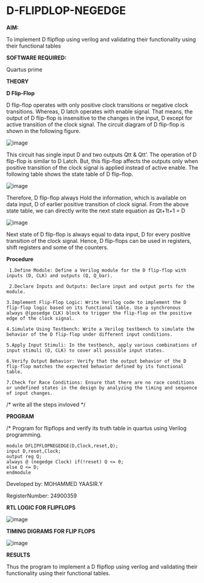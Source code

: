 # D-FLIPDLOP-NEGEDGE

**AIM:**

To implement  D flipflop using verilog and validating their functionality using their functional tables

**SOFTWARE REQUIRED:**

Quartus prime

**THEORY**

**D Flip-Flop**

D flip-flop operates with only positive clock transitions or negative clock transitions. Whereas, D latch operates with enable signal. That means, the output of D flip-flop is insensitive to the changes in the input, D except for active transition of the clock signal. The circuit diagram of D flip-flop is shown in the following figure.

![image](https://github.com/naavaneetha/D-FLIPDLOP-NEGEDGE/assets/154305477/48c81fe8-bc3f-40e7-95e2-519fc155ad51)

This circuit has single input D and two outputs Qtt & Qtt’. The operation of D flip-flop is similar to D Latch. But, this flip-flop affects the outputs only when positive transition of the clock signal is applied instead of active enable. The following table shows the state table of D flip-flop.

![image](https://github.com/naavaneetha/D-FLIPDLOP-NEGEDGE/assets/154305477/e5f3fda7-68ec-4a3a-a0a4-cf6f9cc4ab55)

Therefore, D flip-flop always Hold the information, which is available on data input, D of earlier positive transition of clock signal. From the above state table, we can directly write the next state equation as Qt+1t+1 = D

![image](https://github.com/naavaneetha/D-FLIPDLOP-NEGEDGE/assets/154305477/8592c0d8-2917-4142-91b9-d6c30dd891d2)

Next state of D flip-flop is always equal to data input, D for every positive transition of the clock signal. Hence, D flip-flops can be used in registers, shift registers and some of the counters.

**Procedure**

     1.Define Module: Define a Verilog module for the D flip-flop with inputs (D, CLK) and outputs (Q, Q_bar).

     2.Declare Inputs and Outputs: Declare input and output ports for the module.

    3.Implement Flip-Flop Logic: Write Verilog code to implement the D flip-flop logic based on its functional table. Use a synchronous always @(posedge CLK) block to trigger the flip-flop on the positive edge of the clock signal.

    4.Simulate Using Testbench: Write a Verilog testbench to simulate the behavior of the D flip-flop under different input conditions.

    5.Apply Input Stimuli: In the testbench, apply various combinations of input stimuli (D, CLK) to cover all possible input states.

    6.Verify Output Behavior: Verify that the output behavior of the D flip-flop matches the expected behavior defined by its functional table.

    7.Check for Race Conditions: Ensure that there are no race conditions or undefined states in the design by analyzing the timing and sequence of input changes.



/* write all the steps invloved */

**PROGRAM**
 
/* Program for flipflops and verify its truth table in quartus using Verilog programming.
     
    module DFLIPFLOPNEGEDGE(D,Clock,reset,Q);
    input D,reset,Clock; 
    output reg Q; 
    always @ (negedge Clock) if(!reset) Q <= 0; 
    else Q <= D; 
    endmodule

Developed by: MOHAMMED YAASIR.Y

RegisterNumber: 24900359


**RTL LOGIC FOR FLIPFLOPS**
 
 ![image](https://github.com/user-attachments/assets/133bce4b-e28b-4f9b-8949-ed6ca518fb67)



**TIMING DIGRAMS FOR FLIP FLOPS**

![image](https://github.com/user-attachments/assets/06c2ff69-2edb-4de0-96d4-4367a1989c44)



**RESULTS**

Thus the program to implement a D flipflop using verilog and validating their functionality using their functional tables.
